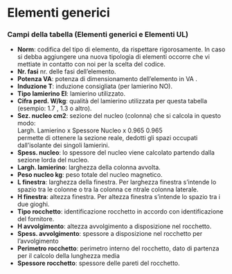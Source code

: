 # Elementi generici

### Campi della tabella (Elementi generici e Elementi UL)

- **Norm**: codifica del tipo di elemento, da rispettare rigorosamente. In caso si debba aggiungere una nuova tipologia di elementi occorre che vi mettiate in contatto con noi per la scelta del codice.
- **Nr. fasi** nr. delle fasi dell’elemento.
- **Potenza VA**: potenza di dimensionamento dell’elemento in VA .
- **Induzione T**: induzione consigliata (per lamierino NO).
- **Tipo lamierino EI**: lamierino utilizzato. 
- **Cifra perd. W/kg**:	qualità del lamierino utilizzata per questa tabella (esempio: 1.7 , 1.3 o altro).
- **Sez. nucleo cm2**: sezione del nucleo (colonna) che si calcola in questo modo:<br>
Largh. Lamierino x Spessore Nucleo x 0.965
0.965 <br>permette di ottenere la sezione reale, dedotti gli spazi occupati dall’isolante dei singoli lamierini.
- **Spess. nucleo**: lo spessore del nucleo viene calcolato partendo dalla sezione lorda del nucleo.
- **Largh. lamierino**: larghezza della colonna avvolta.
- **Peso nucleo kg**: peso totale del nucleo magnetico.
- **L finestra**: larghezza della finestra. Per larghezza finestra s’intende lo spazio tra le colonne o tra la colonna ce ntrale colonna laterale.
- **H finestra**: altezza finestra. Per altezza finestra s’intende lo spazio tra i due gioghi.
- **Tipo rocchetto**: identificazione rocchetto in accordo con identificazione del fornitore.
- **H avvolgimento**: altezza avvolgimento a disposizione nel rocchetto.
- **Spess. avvolgimento**: spessore a disposizione nel rocchetto per l’avvolgimento
- **Perimetro rocchetto**: perimetro interno del rocchetto, dato di partenza per il calcolo della lunghezza media 
- **Spessore rocchetto**: spessore delle pareti del rocchetto.